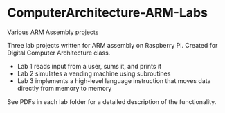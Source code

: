 # ComputerArchitecture-ARM-Labs
Various ARM Assembly projects

Three lab projects written for ARM assembly on Raspberry Pi. Created for Digital Computer Architecture class.

* Lab 1 reads input from a user, sums it, and prints it
* Lab 2 simulates a vending machine using subroutines
* Lab 3 implements a high-level language instruction that moves data directly from memory to memory

See PDFs in each lab folder for a detailed description of the functionality.